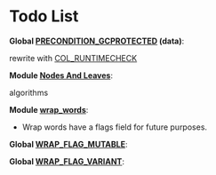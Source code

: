 <a id="todo"></a>
# Todo List



<b>Global [PRECONDITION\_GCPROTECTED](col_gc_8c.md#group__gc_1ga1ce49cbb2ef788b5e3d501b57b903289)  (data)</b>:

<a id="todo_1_todo000001"></a>
rewrite with [COL\_RUNTIMECHECK](col_utils_8h.md#group__error_1ga600cfacb45fb8cb723df850444b5b87e)





<b>Module [Nodes And Leaves](#group__triemap__words_1amgrp9ae6ac44b6d0d595366118f963c5f912)</b>:

<a id="todo_1_todo000002"></a>
algorithms  


<b>Module [wrap\_words](group__wrap__words.md#group__wrap__words)</b>:

<a id="todo_1_todo000003"></a>
- Wrap words have a flags field for future purposes. 


<b>Global [WRAP\_FLAG\_MUTABLE](col_word_int_8h.md#group__wrap__words_1ga43906d6d0d0cd314aa9bd099c6d6b767)</b>:

<a id="todo_1_todo000004"></a>
  


<b>Global [WRAP\_FLAG\_VARIANT](col_word_int_8h.md#group__wrap__words_1gad7b0491e125e8750e4cb29016eabc2df)</b>:

<a id="todo_1_todo000005"></a>

[public]: https://img.shields.io/badge/-public-brightgreen (public)
[C++]: https://img.shields.io/badge/language-C%2B%2B-blue (C++)
[private]: https://img.shields.io/badge/-private-red (private)
[Markdown]: https://img.shields.io/badge/language-Markdown-blue (Markdown)
[static]: https://img.shields.io/badge/-static-lightgrey (static)